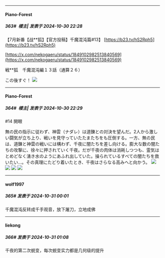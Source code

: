 ﻿
*****

####  Piano-Forest  
##### 363#         楼主| 发表于 2024-10-30 22:28

【7月新番【战**狐】【官方投稿】千魔混沌篇#13】 
[https://b23.tv/hS2Rph5](https://b23.tv/hS2Rph5)

[https://x.com/nekogaeru/status/1849102982513840569](https://x.com/nekogaeru/status/1849102982513840569)

戦**狐　千魔混沌編１３話（通算２６）

この後すぐ！
<img src="https://p.sda1.dev/20/8a70867c34d9dc92824a5cad51fc8df4/20241030_222712.jpg" referrerpolicy="no-referrer">

*****

####  Piano-Forest  
##### 364#         楼主| 发表于 2024-10-30 22:29

#14 開眼

無の民の指示に従わず、神雲（ナダレ）は道錬との対決を望んだ。2人から激しい闘気が立ち上り、戦いを見守っていたたまたちをも圧倒する。一方、無の民は、道錬と神雲の戦いには構わず、千夜に闇たちを差し向ける。膨大な数の闇たちの攻撃に、徐々に押されていく千夜。だが千夜の肉体は消耗しつつも、霊気はとめどなく湧き水のようにあふれ出していた。操られているすべての闇たちを救いたい…。その真理にたどり着いたとき、千夜はさらなる高みへと向かう。
<img src="https://p.sda1.dev/20/432df16ea70016b6a6c2b1dc37f54dc4/img01 _16_.webp" referrerpolicy="no-referrer">
<img src="https://p.sda1.dev/20/06afc7f1a192a4fe42e768e7c7e0ec8a/img02 _16_.webp" referrerpolicy="no-referrer">
<img src="https://p.sda1.dev/20/68cb27df1414e35c19ed04ea338dbaa8/img03 _16_.webp" referrerpolicy="no-referrer">
<img src="https://p.sda1.dev/20/1be8b295521f21061f39627f67070b25/img04 _16_.webp" referrerpolicy="no-referrer">


*****

####  wolf1997  
##### 365#       发表于 2024-10-31 00:01

千魔混沌反转成千手观音，放下屠刀，立地成佛


*****

####  liekong  
##### 366#       发表于 2024-10-31 01:08

千夜的第二次蜕变，每次蜕变实力都是几何级的提升

